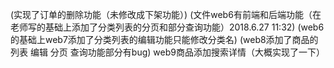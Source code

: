 (实现了订单的删除功能（未修改成下架功能）)
(文件web6有前端和后端功能（在老师写的基础上添加了分类列表的分页和部分查询功能）2018.6.27  11:32)
(web6的基础上web7添加了分类列表的编辑功能只能修改分类名)
(web8添加了商品的列表 编辑 分页 查询功能部分有bug) 
web9商品添加搜索详情（大概实现了一下）